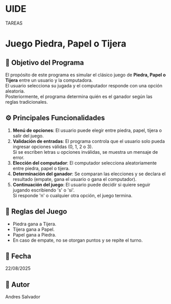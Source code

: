 # UIDE
TAREAS
# Juego Piedra, Papel o Tijera

## 📌 Objetivo del Programa
El propósito de este programa es simular el clásico juego de **Piedra, Papel o Tijera** entre un usuario y la computadora.  
El usuario selecciona su jugada y el computador responde con una opción aleatoria.  
Posteriormente, el programa determina quién es el ganador según las reglas tradicionales.

## ⚙️ Principales Funcionalidades
1. **Menú de opciones**: El usuario puede elegir entre piedra, papel, tijera o salir del juego.
2. **Validación de entradas**: El programa controla que el usuario solo pueda ingresar opciones válidas (0, 1, 2 o 3).  
   Si se escriben letras u opciones inválidas, se muestra un mensaje de error.
3. **Elección del computador**: El computador selecciona aleatoriamente entre piedra, papel o tijera.
4. **Determinación del ganador**: Se comparan las elecciones y se declara el resultado (empate, gana el usuario o gana el computador).
5. **Continuación del juego**: El usuario puede decidir si quiere seguir jugando escribiendo 's' o 'si'.  
   Si responde 'n' o cualquier otra opción, el juego termina.

## 🎯 Reglas del Juego
- Piedra gana a Tijera.  
- Tijera gana a Papel.  
- Papel gana a Piedra.  
- En caso de empate, no se otorgan puntos y se repite el turno.

## 📅 Fecha
22/08/2025

## 👤 Autor
Andres Salvador
